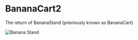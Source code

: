 # BananaCart2

The return of BananaStand (previously known as BananaCart)

![Banana Stand](http://bananacart.me/braintree/res/bananastand.png)
